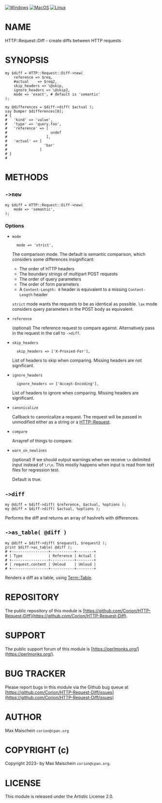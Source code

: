 
[![Windows](https://github.com/Corion/HTTP-Request-Diff/workflows/windows/badge.svg)](https://github.com/Corion/HTTP-Request-Diff/actions?query=workflow%3Awindows)
[![MacOS](https://github.com/Corion/HTTP-Request-Diff/workflows/macos/badge.svg)](https://github.com/Corion/HTTP-Request-Diff/actions?query=workflow%3Amacos)
[![Linux](https://github.com/Corion/HTTP-Request-Diff/workflows/linux/badge.svg)](https://github.com/Corion/HTTP-Request-Diff/actions?query=workflow%3Alinux)

# NAME

HTTP::Request::Diff - create diffs between HTTP requests

# SYNOPSIS

    my $diff = HTTP::Request::Diff->new(
        reference => $req,
        #actual    => $req2,
        skip_headers => \@skip,
        ignore_headers => \@skip2,
        mode => 'exact', # default is 'semantic'
    );

    my @differences = $diff->diff( $actual );
    say Dumper $differences[0];
    # {
    #   'kind' => 'value',
    #   'type' => 'query.foo',
    #   'reference' => [
    #                    undef
    #                  ],
    #   'actual' => [
    #                 'bar'
    #               ]
    # }
    #

# METHODS

## `->new`

    my $diff = HTTP::Request::Diff->new(
        mode => 'semantic',
    );

### Options

- `mode`

        mode => 'strict',

    The comparison mode. The default is semantic comparison, which considers some
    differences insignificant:

    - The order of HTTP headers
    - The boundary strings of multipart POST requests
    - The order of query parameters
    - The order of form parameters
    - A `Content-Length: 0` header is equivalent to a missing `Content-Length` header

    `strict` mode wants the requests to be as identical as possible.
    `lax` mode considers query parameters in the POST body as equivalent.

- `reference`

    (optional) The reference request to compare against. Alternatively pass in
    the request in the call to `->diff`.

- `skip_headers`

        skip_headers => ['X-Proxied-For'],

    List of headers to skip when comparing. Missing headers are not significant.

- `ignore_headers`

        ignore_headers => ['Accept-Encoding'],

    List of headers to ignore when comparing. Missing headers are significant.

- `canonicalize`

    Callback to canonicalize a request. The request will be passed in unmodified
    either as a string or a [HTTP::Request](https://metacpan.org/pod/HTTP%3A%3ARequest).

- `compare`

    Arrayref of things to compare.

- `warn_on_newlines`

    (optional) If we should output warnings when we receive ` \n ` delimited input
    instead of ` \r\n `. This mostly happens when input is read from text files
    for regression test.

    Default is true.

## `->diff`

    my @diff = $diff->diff( $reference, $actual, %options );
    my @diff = $diff->diff( $actual, %options );

Performs the diff and returns an array of hashrefs with differences.

## `->as_table( @diff )`

    my @diff = $diff->diff( $request1, $request2 );
    print $diff->as_table( @diff );
    # +-----------------+-----------+--------+
    # | Type            | Reference | Actual |
    # +-----------------+-----------+--------+
    # | request.content | Ümloud    | Umloud |
    # +-----------------+-----------+--------+

Renders a diff as a table, using [Term::Table](https://metacpan.org/pod/Term%3A%3ATable).

# REPOSITORY

The public repository of this module is
[https://github.com/Corion/HTTP-Request-Diff](https://github.com/Corion/HTTP-Request-Diff).

# SUPPORT

The public support forum of this module is [https://perlmonks.org/](https://perlmonks.org/).

# BUG TRACKER

Please report bugs in this module via the Github bug queue at
[https://github.com/Corion/HTTP-Request-Diff/issues](https://github.com/Corion/HTTP-Request-Diff/issues)

# AUTHOR

Max Maischein `corion@cpan.org`

# COPYRIGHT (c)

Copyright 2023- by Max Maischein `corion@cpan.org`.

# LICENSE

This module is released under the Artistic License 2.0.

